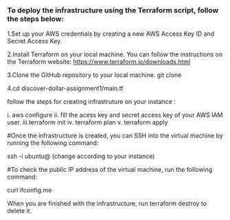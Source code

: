 ### To deploy the infrastructure using the Terraform script, follow the steps below:

1.Set up your AWS credentials by creating a new AWS Access Key ID and Secret Access Key.

2.Install Terraform on your local machine. You can follow the instructions on the Terraform website: https://www.terraform.io/downloads.html

3.Clone the GitHub repository to your local machine.
      git clone <repository URL>

4.cd discover-dollar-assignment1/main.tf

follow the steps for creating infrastruture on your instance :

 i. aws configure
 ii. fill the acess key and secret access key of your AWS IAM user.
 iii.terraform init
 iv. terraform plan
 v. terraform apply
 
 
 
 #Once the infrastructure is created, you can SSH into the virtual machine by running the following command:
 
 
ssh -i <path to key> ubuntu@<private IP address> 
(change according to your instance)

#To check the public IP address of the virtual machine, run the following command:

curl ifconfig.me


When you are finished with the infrastructure, run terraform destroy to delete it.

